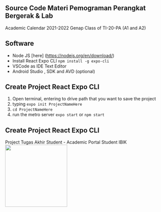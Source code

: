 ## Source Code Materi Pemograman Perangkat Bergerak & Lab

Academic Calendar 2021-2022 Genap
Class of TI-20-PA (A1 and A2)

## Software

- Node JS [here] (https://nodejs.org/en/download/)
- Install React Expo CLI `npm install -g expo-cli`
- VSCode as IDE Text Editor
- Android Studio , SDK and AVD (optional)

## Create Project React Expo CLI

1. Open terminal, entering to drive path that you want to save the project
2. typing `expo init ProjectNameHere`
3. `cd ProjectNameHere`
4. run the metro server `expo start` or `npm start`

## Create Project React Expo CLI

Project Tugas Akhir Student - Academic Portal Student IBIK
<img src="https://github.com/FebryFairuz/Pem-Perangkat-Bergerak-2022-2023-Genap/blob/master/ScreenCapture/Material-UI.jpeg" width="200" />